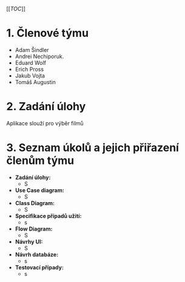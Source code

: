 [[_TOC_]]

# 1. Členové týmu 
*	Adam Šindler
*	Andrei Nechiporuk.
*	Eduard Wolf
*	Erich Pross
*	Jakub Vojta
*	Tomáš Augustin

# 2. Zadání úlohy
Aplikace slouží pro výběr filmů 

# 3. Seznam úkolů a jejich přiřazení členům týmu
*	**Zadání úlohy:**
	* S
*	**Use Case diagram:**
	* S
*	**Class Diagram:**
	* S
*	**Specifikace případů užití:**
	* s
*	**Flow Diagram:**
	* S
*	**Návrhy UI:**
	* S
*	**Návrh databáze:**
	* s
*	**Testovací případy:**
	* s
